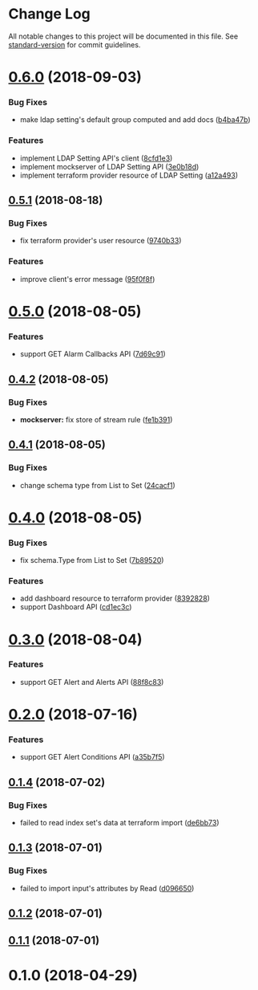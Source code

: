 # Change Log

All notable changes to this project will be documented in this file. See [standard-version](https://github.com/conventional-changelog/standard-version) for commit guidelines.

<a name="0.6.0"></a>
# [0.6.0](https://github.com/suzuki-shunsuke/go-graylog/compare/v0.5.1...v0.6.0) (2018-09-03)


### Bug Fixes

* make ldap setting's default group computed and add docs ([b4ba47b](https://github.com/suzuki-shunsuke/go-graylog/commit/b4ba47b))


### Features

* implement LDAP Setting API's client ([8cfd1e3](https://github.com/suzuki-shunsuke/go-graylog/commit/8cfd1e3))
* implement mockserver of LDAP Setting API ([3e0b18d](https://github.com/suzuki-shunsuke/go-graylog/commit/3e0b18d))
* implement terraform provider resource of LDAP Setting ([a12a493](https://github.com/suzuki-shunsuke/go-graylog/commit/a12a493))



<a name="0.5.1"></a>
## [0.5.1](https://github.com/suzuki-shunsuke/go-graylog/compare/v0.5.0...v0.5.1) (2018-08-18)


### Bug Fixes

* fix terraform provider's user resource ([9740b33](https://github.com/suzuki-shunsuke/go-graylog/commit/9740b33))


### Features

* improve client's error message ([95f0f8f](https://github.com/suzuki-shunsuke/go-graylog/commit/95f0f8f))



<a name="0.5.0"></a>
# [0.5.0](https://github.com/suzuki-shunsuke/go-graylog/compare/v0.4.2...v0.5.0) (2018-08-05)


### Features

* support GET Alarm Callbacks API ([7d69c91](https://github.com/suzuki-shunsuke/go-graylog/commit/7d69c91))



<a name="0.4.2"></a>
## [0.4.2](https://github.com/suzuki-shunsuke/go-graylog/compare/v0.4.1...v0.4.2) (2018-08-05)


### Bug Fixes

* **mockserver:** fix store of stream rule ([fe1b391](https://github.com/suzuki-shunsuke/go-graylog/commit/fe1b391))



<a name="0.4.1"></a>
## [0.4.1](https://github.com/suzuki-shunsuke/go-graylog/compare/v0.4.0...v0.4.1) (2018-08-05)


### Bug Fixes

* change schema type from List to Set ([24cacf1](https://github.com/suzuki-shunsuke/go-graylog/commit/24cacf1))



<a name="0.4.0"></a>
# [0.4.0](https://github.com/suzuki-shunsuke/go-graylog/compare/v0.3.0...v0.4.0) (2018-08-05)


### Bug Fixes

* fix schema.Type from List to Set ([7b89520](https://github.com/suzuki-shunsuke/go-graylog/commit/7b89520))


### Features

* add dashboard resource to terraform provider ([8392828](https://github.com/suzuki-shunsuke/go-graylog/commit/8392828))
* support Dashboard API ([cd1ec3c](https://github.com/suzuki-shunsuke/go-graylog/commit/cd1ec3c))



<a name="0.3.0"></a>
# [0.3.0](https://github.com/suzuki-shunsuke/go-graylog/compare/v0.2.0...v0.3.0) (2018-08-04)


### Features

* support GET Alert and Alerts API ([88f8c83](https://github.com/suzuki-shunsuke/go-graylog/commit/88f8c83))



<a name="0.2.0"></a>
# [0.2.0](https://github.com/suzuki-shunsuke/go-graylog/compare/v0.1.4...v0.2.0) (2018-07-16)


### Features

* support GET Alert Conditions API ([a35b7f5](https://github.com/suzuki-shunsuke/go-graylog/commit/a35b7f5))



<a name="0.1.4"></a>
## [0.1.4](https://github.com/suzuki-shunsuke/go-graylog/compare/v0.1.3...v0.1.4) (2018-07-02)


### Bug Fixes

* failed to read index set's data at terraform import ([de6bb73](https://github.com/suzuki-shunsuke/go-graylog/commit/de6bb73))



<a name="0.1.3"></a>
## [0.1.3](https://github.com/suzuki-shunsuke/go-graylog/compare/v0.1.2...v0.1.3) (2018-07-01)


### Bug Fixes

* failed to import input's attributes by Read ([d096650](https://github.com/suzuki-shunsuke/go-graylog/commit/d096650))



<a name="0.1.2"></a>
## [0.1.2](https://github.com/suzuki-shunsuke/go-graylog/compare/v0.1.1...v0.1.2) (2018-07-01)



<a name="0.1.1"></a>
## [0.1.1](https://github.com/suzuki-shunsuke/go-graylog/compare/v0.1.0...v0.1.1) (2018-07-01)



<a name="0.1.0"></a>
# 0.1.0 (2018-04-29)
